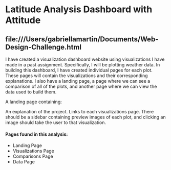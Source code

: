 # Latitude Analysis Dashboard with Attitude

## file:///Users/gabriellamartin/Documents/Web-Design-Challenge.html

I have created a visualization dashboard website using visualizations I have made in a past assignment. Specifically, I will be plotting weather data.
In building this dashboard, I have created individual pages for each plot. These pages will contain the visualizations and their corresponding explanations. I also have a landing page, a page where we can see a comparison of all of the plots, and another page where we can view the data used to build them.

A landing page containing:

An explanation of the project.
Links to each visualizations page. There should be a sidebar containing preview images of each plot, and clicking an image should take the user to that visualization.


#### Pages found in this analysis:

- Landing Page
- Visualizations Page
- Comparisons Page
- Data Page

